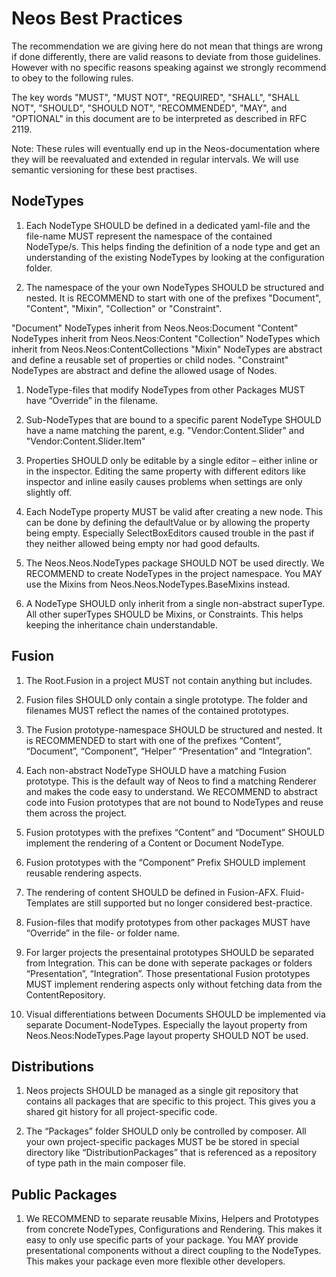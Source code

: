 # Neos Best Practices

The recommendation we are giving here do not mean that things are wrong if done differently, there are valid reasons to deviate from those guidelines. However with no specific reasons speaking against we strongly recommend to obey to the following rules.

The key words "MUST", "MUST NOT", "REQUIRED", "SHALL", "SHALL NOT", "SHOULD", "SHOULD NOT", "RECOMMENDED",  "MAY", and "OPTIONAL" in this document are to be interpreted as described in RFC 2119.

Note: These rules will eventually end up in the Neos-documentation where they will be reevaluated and extended in regular intervals. We will use semantic versioning for these best practises.

## NodeTypes

1. Each NodeType SHOULD be defined in a dedicated yaml-file and the file-name MUST represent the namespace of the contained NodeType/s. This helps finding the definition of a node type and get an understanding of the existing NodeTypes by looking at the configuration folder.

1. The namespace of the your own NodeTypes SHOULD be structured and nested. It is RECOMMEND to start with one of the prefixes "Document", "Content", "Mixin", "Collection" or "Constraint".

  ​​"Document" NodeTypes inherit from Neos.Neos:Document
  "Content" NodeTypes inherit from Neos.Neos:Content
  "Collection" NodeTypes which inherit from Neos.Neos:ContentCollections
  "Mixin" NodeTypes are abstract and define a reusable set of properties or child nodes.
  "Constraint" NodeTypes are abstract and define the allowed usage of Nodes.

1. NodeType-files that modify NodeTypes from other Packages MUST have “Override” in the filename.

1. Sub-NodeTypes that are bound to a specific parent NodeType SHOULD have a name matching the parent, e.g. "Vendor:Content.Slider" and "Vendor:Content.Slider.Item"

1. Properties SHOULD only be editable by a single editor – either inline or in the inspector. Editing the same property with different editors like inspector and inline easily causes problems when settings are only slightly off.

1. Each NodeType property MUST be valid after creating a new node. This can be done by defining the defaultValue or by allowing the property being empty. Especially SelectBoxEditors caused trouble in the past if they neither allowed being empty nor had good defaults.

1. The Neos.Neos.NodeTypes package SHOULD NOT be used directly. We RECOMMEND to create NodeTypes in the project namespace. You MAY use the Mixins from Neos.Neos.NodeTypes.BaseMixins instead.

1. A NodeType SHOULD only inherit from a single non-abstract superType. All other superTypes SHOULD be Mixins, or Constraints. This helps keeping the inheritance chain understandable.

## Fusion

1. The Root.Fusion in a project MUST not contain anything but includes.

1. Fusion files SHOULD only contain a single prototype. The folder and filenames MUST reflect the names of the contained prototypes.

1. The Fusion prototype-namespace SHOULD be structured and nested. It is RECOMMENDED to start with one of the prefixes “Content”, “Document”, “Component”,  “Helper” “Presentation” and “Integration”.

1. Each non-abstract NodeType SHOULD have a matching Fusion prototype. This is the default way of Neos to find a matching Renderer and makes the code easy to understand. We RECOMMEND to abstract code into Fusion prototypes that are not bound to NodeTypes and reuse them across the project.

1. Fusion prototypes with the prefixes “Content” and “Document” SHOULD implement the rendering of a Content or Document NodeType.

1. Fusion prototypes with the “Component” Prefix SHOULD implement reusable rendering aspects.

1. The rendering of content SHOULD be defined in Fusion-AFX. Fluid-Templates are still supported but no longer considered best-practice.

1. Fusion-files that modify prototypes from other packages MUST have “Override” in the file- or folder name.

1. For larger projects the presentainal prototypes SHOULD be separated from Integration. This can be done with seperate packages or folders “Presentation”, “Integration”. Those presentational Fusion prototypes MUST implement rendering aspects only without fetching data from the ContentRepository. 

1. Visual differentiations between Documents SHOULD be implemented via separate Document-NodeTypes. Especially the layout property from Neos.Neos:NodeTypes.Page layout property SHOULD NOT be used.

## Distributions

1. Neos projects SHOULD be managed as a single git repository that contains all packages that are specific to this project. This gives you a shared git history for all project-specific code.

1. The “Packages” folder SHOULD only be controlled by composer. All your own project-specific packages MUST be be stored in special directory like “DistributionPackages” that is referenced as a repository of type path in the main composer file.

## Public Packages

1. We RECOMMEND to separate reusable Mixins, Helpers and Prototypes from concrete NodeTypes, Configurations and Rendering. This makes it easy to only use specific parts of your package.
You MAY provide presentational components without a direct coupling to the NodeTypes. This makes your package even more flexible other developers.
